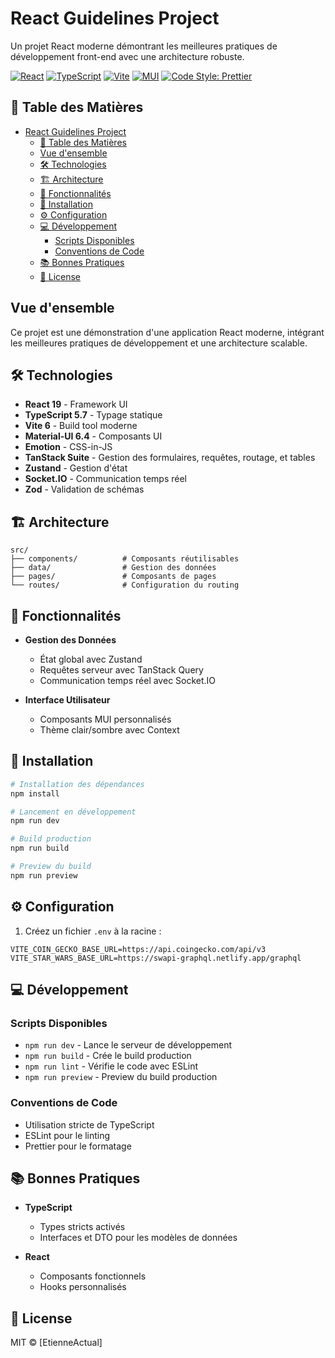 # React Guidelines Project

Un projet React moderne démontrant les meilleures pratiques de développement front-end avec une architecture robuste.

[![React](https://img.shields.io/badge/React-19.0.0-blue)](https://reactjs.org/)
[![TypeScript](https://img.shields.io/badge/TypeScript-5.7.2-blue)](https://www.typescriptlang.org/)
[![Vite](https://img.shields.io/badge/Vite-6.1.0-brightgreen)](https://vitejs.dev/)
[![MUI](https://img.shields.io/badge/MUI-6.4.4-purple)](https://mui.com/)
[![Code Style: Prettier](https://img.shields.io/badge/Code_Style-Prettier-ff69b4.svg)](https://github.com/prettier/prettier)

## 📖 Table des Matières

- [React Guidelines Project](#react-guidelines-project)
  - [📖 Table des Matières](#-table-des-matières)
  - [Vue d'ensemble](#vue-densemble)
  - [🛠 Technologies](#-technologies)
  - [🏗 Architecture](#-architecture)
  - [🌟 Fonctionnalités](#-fonctionnalités)
  - [🚀 Installation](#-installation)
  - [⚙️ Configuration](#️-configuration)
  - [💻 Développement](#-développement)
    - [Scripts Disponibles](#scripts-disponibles)
    - [Conventions de Code](#conventions-de-code)
  - [📚 Bonnes Pratiques](#-bonnes-pratiques)
  - [📝 License](#-license)

## Vue d'ensemble

Ce projet est une démonstration d'une application React moderne, intégrant les meilleures pratiques de développement et une architecture scalable.

## 🛠 Technologies

- **React 19** - Framework UI
- **TypeScript 5.7** - Typage statique
- **Vite 6** - Build tool moderne
- **Material-UI 6.4** - Composants UI
- **Emotion** - CSS-in-JS
- **TanStack Suite** - Gestion des formulaires, requêtes, routage, et tables
- **Zustand** - Gestion d'état
- **Socket.IO** - Communication temps réel
- **Zod** - Validation de schémas

## 🏗 Architecture

```
src/
├── components/          # Composants réutilisables
├── data/                # Gestion des données
├── pages/               # Composants de pages
└── routes/              # Configuration du routing
```

## 🌟 Fonctionnalités

- **Gestion des Données**

  - État global avec Zustand
  - Requêtes serveur avec TanStack Query
  - Communication temps réel avec Socket.IO

- **Interface Utilisateur**
  - Composants MUI personnalisés
  - Thème clair/sombre avec Context

## 🚀 Installation

```bash
# Installation des dépendances
npm install

# Lancement en développement
npm run dev

# Build production
npm run build

# Preview du build
npm run preview
```

## ⚙️ Configuration

1. Créez un fichier `.env` à la racine :

```env
VITE_COIN_GECKO_BASE_URL=https://api.coingecko.com/api/v3
VITE_STAR_WARS_BASE_URL=https://swapi-graphql.netlify.app/graphql
```

## 💻 Développement

### Scripts Disponibles

- `npm run dev` - Lance le serveur de développement
- `npm run build` - Crée le build production
- `npm run lint` - Vérifie le code avec ESLint
- `npm run preview` - Preview du build production

### Conventions de Code

- Utilisation stricte de TypeScript
- ESLint pour le linting
- Prettier pour le formatage

## 📚 Bonnes Pratiques

- **TypeScript**

  - Types stricts activés
  - Interfaces et DTO pour les modèles de données

- **React**
  - Composants fonctionnels
  - Hooks personnalisés

## 📝 License

MIT © [EtienneActual]
